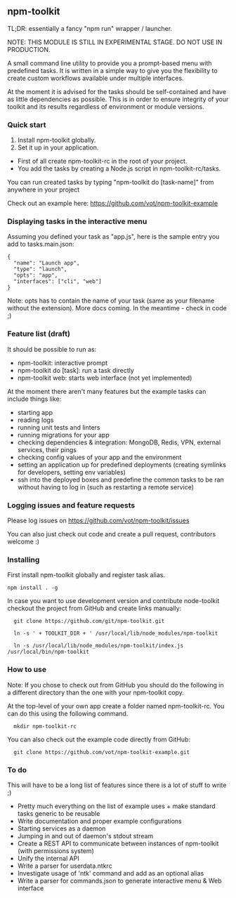 ## npm-toolkit

TL;DR: essentially a fancy "npm run" wrapper / launcher.

NOTE: THIS MODULE IS STILL IN EXPERIMENTAL STAGE. DO NOT USE IN PRODUCTION.

A small command line utility to provide you a prompt-based menu with predefined tasks.
It is written in a simple way to give you the flexibility to create custom workflows available under multiple interfaces.

At the moment it is advised for the tasks should be self-contained and have as little dependencies as possible.
This is in order to ensure integrity of your toolkit and its results regardless of environment or module versions.

### Quick start
1) Install npm-toolkit globally.
2) Set it up in your application.
  * First of all create npm-toolkit-rc in the root of your project.
  * You add the tasks by creating a Node.js script in npm-toolkit-rc/tasks.

You can run created tasks by typing "npm-toolkit do [task-name]" from anywhere in your project

Check out an example here: https://github.com/vot/npm-toolkit-example


### Displaying tasks in the interactive menu
Assuming you defined your task as "app.js", here is the sample entry you add to tasks.main.json:

```
{
  "name": "Launch app",
  "type": "launch",
  "opts": "app",
  "interfaces": ["cli", "web"]
}
```

Note: opts has to contain the name of your task (same as your filename without the extension).
More docs coming. In the meantime - check in code ;)

### Feature list (draft)

It should be possible to run as:

* npm-toolkit: interactive prompt
* npm-toolkit do [task]: run a task directly
* npm-toolkit web: starts web interface (not yet implemented)


At the moment there aren't many features but the example tasks can include things like:
- starting app
- reading logs
- running unit tests and linters
- running migrations for your app
- checking dependencies & integration: MongoDB, Redis, VPN, external services, their pings
- checking config values of your app and the environment
- setting an application up for predefined deployments (creating symlinks for developers, setting env variables)
- ssh into the deployed boxes and predefine the common tasks
  to be ran without having to log in (such as restarting a remote service)


### Logging issues and feature requests

Please log issues on https://github.com/vot/npm-toolkit/issues

You can also just check out code and create a pull request, contributors welcome :)


### Installing

First install npm-toolkit globally and register task alias.

```
npm install . -g
```

In case you want to use development version and contribute node-toolkit
checkout the project from GitHub and create links manually:
```
  git clone https://github.com/git/npm-toolkit.git

  ln -s ' + TOOLKIT_DIR + ' /usr/local/lib/node_modules/npm-toolkit

  ln -s /usr/local/lib/node_modules/npm-toolkit/index.js /usr/local/bin/npm-toolkit
```

### How to use

Note: If you chose to check out from GitHub you should do the following
in a different directory than the one with your npm-toolkit copy.

At the top-level of your own app create a folder named npm-toolkit-rc.
You can do this using the following command.

```
  mkdir npm-toolkit-rc
```

You can also check out the example code directly from GitHub:
```
  git clone https://github.com/vot/npm-toolkit-example.git
```

### To do

This will have to be a long list of features since there is a lot of stuff to write ;)

* Pretty much everything on the list of example uses + make standard tasks generic to be reusable
* Write documentation and proper example configurations
* Starting services as a daemon
* Jumping in and out of daemon's stdout stream
* Create a REST API to communicate between instances of npm-toolkit (with permissions system)
* Unify the internal API
* Write a parser for userdata.ntkrc
* Investigate usage of 'ntk' command and add as an optional alias
* Write a parser for commands.json to generate interactive menu & Web interface
